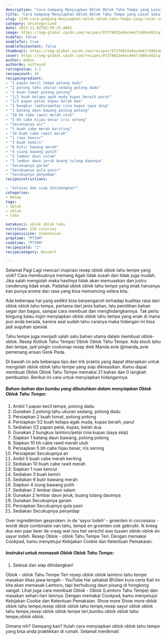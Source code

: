 ```yaml
---
description: "Cara Gampang Menyiapkan Oblok Oblok Tahu Tempe yang Lezat Sekali, Lezat"
title: "Cara Gampang Menyiapkan Oblok Oblok Tahu Tempe yang Lezat Sekali, Lezat"
slug: 1230-cara-gampang-menyiapkan-oblok-oblok-tahu-tempe-yang-lezat-sekali-lezat
category: Uncategorized
date: 2022-11-02T03:59:23.486Z
image: https://img-global.cpcdn.com/recipes/972f8652e6ec4e67/680x482cq70/oblok-oblok-tahu-tempe-foto-resep-utama.jpg
hideToc: false
enableToc: true
enableTocContent: false
thumbnail: https://img-global.cpcdn.com/recipes/972f8652e6ec4e67/680x482cq70/oblok-oblok-tahu-tempe-foto-resep-utama.jpg
cover: https://img-global.cpcdn.com/recipes/972f8652e6ec4e67/680x482cq70/oblok-oblok-tahu-tempe-foto-resep-utama.jpg
author: Admin
authorAv: notfound
ratingvalue: 3.2
reviewcount: 16
recipeingredient:
- "1 papan kecil tempe potong dadu"
- "2 potong tahu ukuran sedang potong dadu"
- "2 buah tomat potong potong"
- "1/2 buah kelapa agak muda kupas beraih parut"
- "1/2 papan petai kupas belah dua"
- "2 bungkus lamtoropetai cina kupas saya skip"
- "1 batang daun bawang potong potong"
- "10 bh cabe rawit merah utuh"
- "5 bh cabe hijau besar iris serong"
- "Secukupnya air"
- "5 buah cabe merah keriting"
- "10 buah cabe rawit merah"
- "1 ruas kencur"
- "3 buah kemiri"
- "6 butir bawang merah"
- "4 siung bawang putih"
- "2 lembar daun salam"
- "2 lembar daun jeruk buang tulang daunnya"
- "Secukupnya garam"
- "Secukupnya gula pasir"
- "Secukupnya penyedap"
recipeinstructions:

- "Selesai dan siap dihidangkan!"
categories:
- Resep
tags:
- oblok
- oblok
- tahu

katakunci: oblok oblok tahu 
nutrition: 226 calories
recipecuisine: Indonesian
preptime: "PT39M"
cooktime: "PT39M"
recipeyield: "2"
recipecategory: Dessert

---
```



Selamat Pagi Lagi mencari inspirasi resep oblok oblok tahu tempe yang unik? Cara membuatnya memang Agak tidak susah dan tidak juga mudah. Jika salah mengolah maka hasilnya tidak akan memuaskan dan justru cenderung tidak enak. Padahal oblok oblok tahu tempe yang enak harusnya kan punya aroma dan rasa yang bisa memancing selera kita.


Ada beberapa hal yang sedikit bisa berpengaruh terhadap kualitas rasa dari oblok oblok tahu tempe, pertama dari jenis bahan, lalu pemilihan bahan segar dan bagus, sampai cara membuat dan menghidangkannya. Tak perlu bingung kalau ingin menyiapkan oblok oblok tahu tempe yang enak di mana pun anda berada, karena asal sudah tahu caranya maka hidangan ini bisa jadi suguhan spesial.

Tahu tempe juga menjadi salah satu bahan utama dalam membuat oblok-oblok. Resep Kothok Tahu Tempe/ Oblok Oblok Tahu Tempe. Ada stock tahu dan tempe, jadi pingin cooksnap resep diek Manda evie @manda_evie pemenang arisan Genk Peda.


Di bawah ini ada beberapa tips dan trik praktis yang dapat diterapkan untuk mengolah oblok oblok tahu tempe yang siap dikreasikan. Kamu dapat membuat Oblok Oblok Tahu Tempe memakai 21 bahan dan 0 langkah pembuatan. Berikut ini cara untuk menyiapkan hidangannya.

<!--inarticleads1-->

##### Bahan-bahan dan bumbu yang dibutuhkan dalam menyiapkan Oblok Oblok Tahu Tempe:

1. Ambil 1 papan kecil tempe, potong dadu
1. Gunakan 2 potong tahu ukuran sedang, potong dadu
1. Persiapkan 2 buah tomat, potong potong
1. Persiapkan 1/2 buah kelapa agak muda, kupas beraih, parut
1. Sediakan 1/2 papan petai, kupas, belah dua
1. Gunakan 2 bungkus lamtoro/petai cina kupas (saya skip)
1. Siapkan 1 batang daun bawang, potong potong
1. Siapkan 10 bh cabe rawit merah utuh
1. Persiapkan 5 bh cabe hijau besar, iris serong
1. Persiapkan Secukupnya air
1. Ambil 5 buah cabe merah keriting
1. Sediakan 10 buah cabe rawit merah
1. Siapkan 1 ruas kencur
1. Sediakan 3 buah kemiri
1. Sediakan 6 butir bawang merah
1. Siapkan 4 siung bawang putih
1. Sediakan 2 lembar daun salam
1. Gunakan 2 lembar daun jeruk, buang tulang daunnya
1. Gunakan Secukupnya garam
1. Persiapkan Secukupnya gula pasir
1. Sediakan Secukupnya penyedap


Over ingrediënten gesproken: in de &#39;sayur lodeh&#39; - groenten in cocossaus - wordt deze combinatie van tahu, tempé en groenten ook gebruikt. Ik kreeg dus een paar keer de vraag wat nou het verschil was tussen oblok-oblok en sayur lodeh. Resep Oblok - oblok Tahu Tempe Teri. Dengan memakai Cookpad, kamu menyetujui Kebijakan Cookie dan Ketentuan Pemakaian. 

<!--inarticleads2-->

##### Instruksi untuk memasak Oblok Oblok Tahu Tempe:


1. Selesai dan siap dihidangkan!

Oblok - oblok Tahu Tempe Teri resep oblok oblok lamtoro tahu tempe masakan khas jawa tengah - YouTube Hai sahabat @Ulien kura ceria Kali ini kita akan memasak Lamtoro, tapi berhubung daun pisang di hongkong sangat. Lihat juga cara membuat Oblok - Oblok (Lamtoro Tahu Tempe) dan masakan sehari-hari lainnya. Dengan memakai Cookpad, kamu menyetujui Kebijakan Cookie dan Ketentuan Pemakaian. Show more Show more oblok oblok tahu tempe,resep oblok oblok tahu tempe,resep sayur oblok oblok tahu tempe,resep oblok oblok tempe teri,bumbu oblok oblok tahu tempe,oblok oblok. 

Gimana nih? Gampang kan? Itulah cara menyiapkan oblok oblok tahu tempe yang bisa anda praktikkan di rumah. Selamat menikmati
